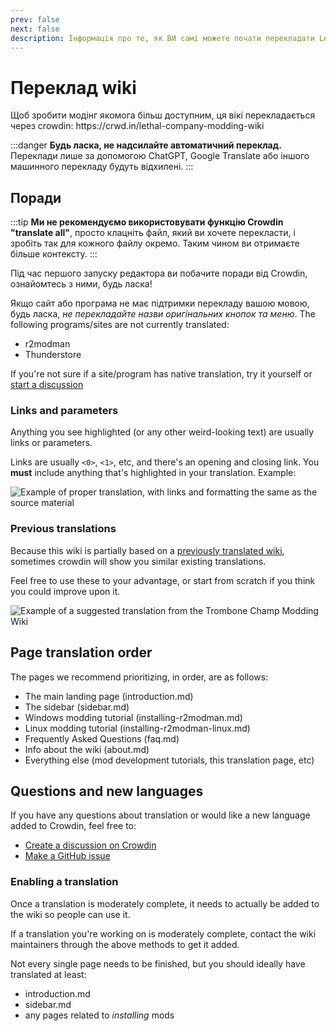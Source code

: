 ```yaml
---
prev: false
next: false
description: Інформація про те, як ВИ самі можете почати перекладати Lethal Company Modding Wiki іншою мовою.
---
```


# Переклад wiki

Щоб зробити модінг якомога більш доступним, ця вікі перекладається через crowdin: https\://crwd.in/lethal-company-modding-wiki

:::danger
**Будь ласка, не надсилайте автоматичний переклад.** Переклади лише за допомогою ChatGPT, Google Translate або іншого машинного перекладу будуть відхилені.
:::

## Поради

:::tip
**Ми не рекомендуємо використовувати функцію Crowdin "translate all"**, просто клацніть файл, який ви хочете перекласти, і зробіть так для кожного файлу окремо. Таким чином ви отримаєте більше контексту.
:::

Під час першого запуску редактора ви побачите поради від Crowdin, ознайомтесь з ними, будь ласка!

Якщо сайт або програма не має підтримки перекладу вашою мовою, будь ласка, _не перекладайте назви оригінальних кнопок та меню_. The following programs/sites are not currently translated:

- r2modman
- Thunderstore

If you're not sure if a site/program has native translation, try it yourself or [start a discussion](#questions-and-new-languages)

### Links and parameters

Anything you see highlighted (or any other weird-looking text) are usually links or parameters.

Links are usually `<0>`, `<1>`, etc, and there's an opening and closing link. You **must** include anything that's highlighted in your translation. Example:

![Example of proper translation, with links and formatting the same as the source material](/images/translating-the-wiki/dutchformattingexample.png)

### Previous translations

Because this wiki is partially based on a [previously translated wiki](https://trombone.wiki), sometimes crowdin will show you similar existing translations.

Feel free to use these to your advantage, or start from scratch if you think you could improve upon it.

![Example of a suggested translation from the Trombone Champ Modding Wiki](/images/translating-the-wiki/suggestions.png)

## Page translation order

The pages we recommend prioritizing, in order, are as follows:

- The main landing page (introduction.md)
- The sidebar (sidebar.md)
- Windows modding tutorial (installing-r2modman.md)
- Linux modding tutorial (installing-r2modman-linux.md)
- Frequently Asked Questions (faq.md)
- Info about the wiki (about.md)
- Everything else (mod development tutorials, this translation page, etc)

## Questions and new languages

If you have any questions about translation or would like a new language added to Crowdin, feel free to:

- [Create a discussion on Crowdin](https://crowdin.com/project/lethal-company-modding-wiki/discussions)
- [Make a GitHub issue](https://github.com/LethalCompany/ModdingWiki/issues)

### Enabling a translation

Once a translation is moderately complete, it needs to actually be added to the wiki so people can use it.

If a translation you're working on is moderately complete, contact the wiki maintainers through the above methods to get it added.

Not every single page needs to be finished, but you should ideally have translated at least:

- introduction.md
- sidebar.md
- any pages related to _installing_ mods
